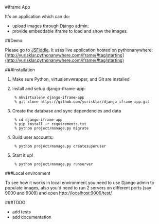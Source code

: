 #Iframe App

It's an application which can do:

  * upload images through Django admin;
  * provide embeddable iframe to load and show the images.

##Demo

Please go to [JSFiddle](http://jsfiddle.net/y1Lnm370/62/).
It uses live application hosted on pythonanywhere: [http://yurisklar.pythonanywhere.com/iframe/#tag/starting](http://yurisklar.pythonanywhere.com/iframe/#tag/starting)


###Installation

1. Make sure Python, virtualenvwrapper, and Git are installed

2. Install and setup django-iframe-app:

        % mkvirtualenv django-iframe-app
        % git clone https://github.com/yurisklar/django-iframe-app.git

3. Create the database and sync dependencies and data

        % cd django-iframe-app
        % pip install -r requirements.txt
        % python project/manage.py migrate

4. Build user accounts:

        % python project/manage.py createsuperuser

9. Start it up!

        % python project/manage.py runserver

###Local environment

To see how it works in local environment you need to use Django admin to populate images, also you'd need to run 2 servers on different ports (say 9000 and 9009) and open [http://localhost:9009/test/](http://localhost:9009/test/)

###TODO

  * add tests
  * add documentation

